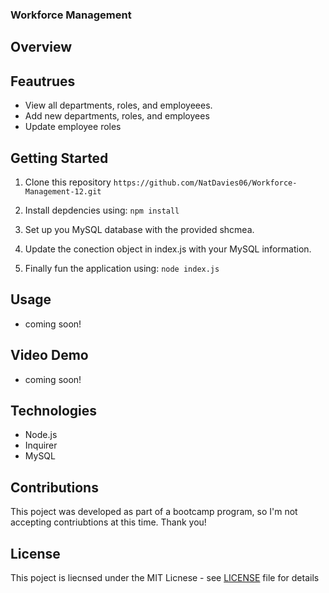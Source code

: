### Workforce Management

## Overview

## Feautrues

- View all departments, roles, and employeees.
- Add new departments, roles, and employees
- Update employee roles

## Getting Started

1. Clone this repository
   `https://github.com/NatDavies06/Workforce-Management-12.git`

2. Install depdencies using:
   `npm install`

3. Set up you MySQL database with the provided shcmea.
   
4. Update the conection object in index.js with your MySQL information.

5. Finally fun the application using:
   `node index.js`

## Usage

* coming soon!

## Video Demo

* coming soon!

## Technologies

* Node.js
* Inquirer
* MySQL

## Contributions

This poject was developed  as part of a bootcamp program, so I'm not accepting contriubtions at this time. Thank you!

## License

This poject is liecnsed under the MIT Licnese - see [LICENSE](LICENSE) file for details
